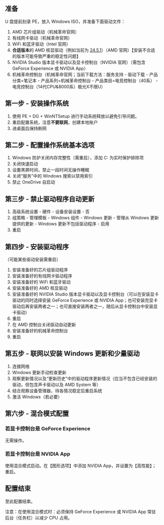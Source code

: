 ## 准备

U 盘提前刻录 PE，放入 Windows ISO，并准备下面驱动文件：

1. AMD 芯片组驱动（机械革命官网）
2. 有线网卡驱动（机械革命官网）
3. WiFi 和蓝牙驱动（Intel 官网）
4. **合适版本**的 AMD 核显驱动（例如当前为 [24.5.1](https://www.amd.com/en/resources/support-articles/release-notes/RN-RAD-WIN-24-5-1.html)）（AMD 官网）【安装不合适的版本可能导致严重的稳定性问题】
5. NVIDIA Studio 版本显卡驱动以及显卡控制台（NVIDIA 官网）（需包含 GeForce Experience 或 NVIDIA App）
6. 机械革命控制台（机械革命官网；当前下载方法：服务支持 - 驱动下载 - 产品分类=笔记本 - 产品系列=机械革命控制台 - 产品类目=电竞控制台（40系） - 电竞控制台（14代CPU&8000系）极光X不限U）

## 第一步 - 安装操作系统

1. 使用 PE + DG + WinNTSetup 进行手动系统释放以避免引导问题。
2. 重启配置系统，注意**不要联网**，创建本地账户
3. 进桌面后保持断网

## 第二步 - 配置操作系统基本选项

1. Windows 防护关闭内存完整性（需重启），添加 C: 为实时保护排除项
2. 关闭快速启动
3. 设置黑屏时间，禁止一段时间无操作睡眠
4. 关闭“服务”中的 Windows 搜索以禁用索引
5. 禁止 OneDrive 自启动

 ## 第三步 - 禁止驱动程序自动更新

 1. 高级系统设置 - 硬件 - 设备安装设置 - 否
 2. 组策略 - 管理模板 - Windows 组件 - Windows 更新 - 管理从 Windows 更新提供的更新 - Windows 更新不包括驱动程序 - 启用
 3. 重启

## 第四步 - 安装驱动程序

（可能某些驱动安装需重启）

1. 安装准备好的芯片组驱动程序
2. 安装准备好的有线网卡驱动程序
3. 安装准备好的 WiFi 和蓝牙驱动
4. 安装准备好的 AMD 核显驱动
5. 安装准备好的 NVIDIA Studio 版本显卡驱动以及显卡控制台（可以在安装显卡驱动的同时选择安装 GeForce Experience 或 NVIDIA App；也可安装完显卡驱动后再安装两者之一；也可直接安装两者之一，随后从显卡控制台中安装显卡驱动）
6. 重启
7. 在 AMD 控制台关闭驱动自动更新
8. 安装准备好的机械革命控制台
9. 重启

## 第五步 - 联网以安装 Windows 更新和少量驱动

1. 连接网络
2. Windows 更新手动检查更新
3. 观察更新情况以及“更新历史”中的驱动程序更新情况（应当不包含已经安装的驱动，但包含声卡驱动以及 AMD System 等）
4. 结合观察设备管理器，待各情况稳定后重启系统
5. 激活 Windows（若必要）

## 第六步 - 混合模式配置

### 若显卡控制台是 GeForce Experience

无需操作。

### 若显卡控制台是 NVIDIA App

使用混合模式启动。在【图形选项】中添加 NVIDIA App，并设置为【高性能】；重启。

## 配置结束

至此配置结束。

注意：在使用混合模式时：必须保持 GeForce Experience 或 NVIDIA App 常驻后台（任务栏）以减少 CPU 占用。

